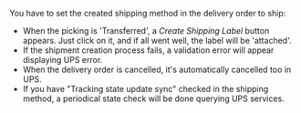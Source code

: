 You have to set the created shipping method in the delivery order to
ship:

- When the picking is 'Transferred', a *Create Shipping Label* button
  appears. Just click on it, and if all went well, the label will be
  'attached'.
- If the shipment creation process fails, a validation error will appear
  displaying UPS error.
- When the delivery order is cancelled, it's automatically cancelled too
  in UPS.
- If you have "Tracking state update sync" checked in the shipping
  method, a periodical state check will be done querying UPS services.
